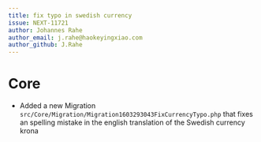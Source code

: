 ```yaml
---
title: fix typo in swedish currency
issue: NEXT-11721
author: Johannes Rahe
author_email: j.rahe@haokeyingxiao.com 
author_github: J.Rahe
---
```

# Core
*  Added a new Migration `src/Core/Migration/Migration1603293043FixCurrencyTypo.php` that fixes an spelling mistake in the english translation of the Swedish currency krona
